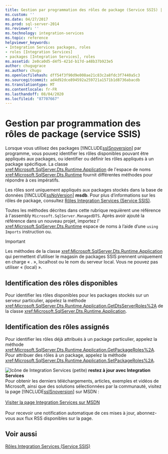 ```yaml
---
title: Gestion par programmation des rôles de package (Service SSIS) | Microsoft Docs
ms.custom: ''
ms.date: 04/27/2017
ms.prod: sql-server-2014
ms.reviewer: ''
ms.technology: integration-services
ms.topic: reference
helpviewer_keywords:
- Integration Services packages, roles
- roles [Integration Services]
- packages [Integration Services], roles
ms.assetid: 2e0ca0d5-d4f5-421d-b17d-a48b37b923e5
author: chugugrace
ms.author: chugu
ms.openlocfilehash: dff54f3f90d9e008ae21c83c2a8fdc3f7440a5c3
ms.sourcegitcommit: ad4d92dce894592a259721a1571b1d8736abacdb
ms.translationtype: MT
ms.contentlocale: fr-FR
ms.lasthandoff: 08/04/2020
ms.locfileid: "87707667"
---
```

# <a name="managing-package-roles-programmatically-ssis-service"></a>Gestion par programmation des rôles de package (service SSIS)
  Lorsque vous utilisez des packages [!INCLUDE[ssISnoversion](../../includes/ssisnoversion-md.md)] par programme, vous pouvez identifier les rôles disponibles pouvant être appliqués aux packages, ou identifier ou définir les rôles appliqués à un package spécifique. La classe <xref:Microsoft.SqlServer.Dts.Runtime.Application> de l'espace de noms <xref:Microsoft.SqlServer.Dts.Runtime> fournit différentes méthodes pour répondre à ces impératifs.

 Les rôles sont uniquement appliqués aux packages stockés dans la base de données [!INCLUDE[ssNoVersion](../../includes/ssnoversion-md.md)] **msdb**. Pour plus d’informations sur les rôles de package, consultez [Rôles Integration Services &#40;Service SSIS&#41;](../security/integration-services-roles-ssis-service.md).

 Toutes les méthodes décrites dans cette rubrique requièrent une référence à l'assembly `Microsoft.SqlServer.ManagedDTS`. Après avoir ajouté la référence dans un nouveau projet, importez l' <xref:Microsoft.SqlServer.Dts.Runtime> espace de noms à l’aide d’une `using` `Imports` instruction ou.

> [!IMPORTANT]
>  Les méthodes de la classe <xref:Microsoft.SqlServer.Dts.Runtime.Application> qui permettent d’utiliser le magasin de packages SSIS prennent uniquement en charge « . », localhost ou le nom du serveur local. Vous ne pouvez pas utiliser « (local) ».

## <a name="determining-which-roles-are-available"></a>Identification des rôles disponibles
 Pour identifier les rôles disponibles pour les packages stockés sur un serveur particulier, appelez la méthode <xref:Microsoft.SqlServer.Dts.Runtime.Application.GetDtsServerRoles%2A> de la classe <xref:Microsoft.SqlServer.Dts.Runtime.Application>.

## <a name="determining-which-roles-are-assigned"></a>Identification des rôles assignés
 Pour identifier les rôles déjà attribués à un package particulier, appelez la méthode <xref:Microsoft.SqlServer.Dts.Runtime.Application.GetPackageRoles%2A>. Pour attribuer des rôles à un package, appelez la méthode <xref:Microsoft.SqlServer.Dts.Runtime.Application.SetPackageRoles%2A>.

![Icône de Integration Services (petite)](../media/dts-16.gif "Icône Integration Services (petite)")  **restez à jour avec Integration Services**<br /> Pour obtenir les derniers téléchargements, articles, exemples et vidéos de Microsoft, ainsi que des solutions sélectionnées par la communauté, visitez la page [!INCLUDE[ssISnoversion](../../includes/ssisnoversion-md.md)] sur MSDN :<br /><br /> [Visiter la page Integration Services sur MSDN](https://go.microsoft.com/fwlink/?LinkId=136655)<br /><br /> Pour recevoir une notification automatique de ces mises à jour, abonnez-vous aux flux RSS disponibles sur la page.

## <a name="see-also"></a>Voir aussi
 [Rôles Integration Services &#40;Service SSIS&#41;](../security/integration-services-roles-ssis-service.md)



